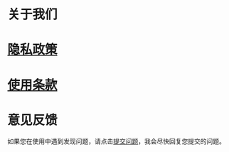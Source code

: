 # 关于我们



# [隐私政策](./clientd_privacy.html)

# [使用条款](./clientd_agreement.html)


# 意见反馈

如果您在使用中遇到发现问题，请点击[提交问题](https://github.com/gms198976/gms198976.github.io/issues)，我会尽快回复您提交的问题。
